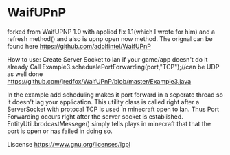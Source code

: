 # WaifUPnP 
forked from WaifUPNP 1.0 with applied fix 1.1(which I wrote for him) and a refresh method() and also is upnp open now method. 
The orignal can be found here
https://github.com/adolfintel/WaifUPnP

How to use:
Create Server Socket to lan if your game/app doesn't do it already
Call Example3.schedualePortForwarding(port,"TCP");//can be UDP as well done
https://github.com/jredfox/WaifUPnP/blob/master/Example3.java

In the example add scheduling makes it port forward in a seperate thread so it doesn't lag your application. This utility class is called right after a ServerSocket with protocal TCP is used in minecraft open to lan. Thus Port Forwarding occurs right after the server socket is established. EntityUtil.brodcastMessege() simply tells plays in minecraft that that the port is open or has failed in doing so.

Liscense 
https://www.gnu.org/licenses/lgpl
